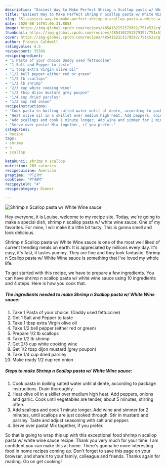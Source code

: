 ```yaml
---
description: "Easiest Way to Make Perfect Shrimp n Scallop pasta w/ White Wine sauce"
title: "Easiest Way to Make Perfect Shrimp n Scallop pasta w/ White Wine sauce"
slug: 351-easiest-way-to-make-perfect-shrimp-n-scallop-pasta-w-white-wine-sauce
date: 2020-08-14T01:06:31.885Z
image: https://img-global.cpcdn.com/recipes/4854162251579392/751x532cq70/shrimp-n-scallop-pasta-w-white-wine-sauce-recipe-main-photo.jpg
thumbnail: https://img-global.cpcdn.com/recipes/4854162251579392/751x532cq70/shrimp-n-scallop-pasta-w-white-wine-sauce-recipe-main-photo.jpg
cover: https://img-global.cpcdn.com/recipes/4854162251579392/751x532cq70/shrimp-n-scallop-pasta-w-white-wine-sauce-recipe-main-photo.jpg
author: Francis Caldwell
ratingvalue: 4.5
reviewcount: 35508
recipeingredient:
- "1 Pasta of your choice Daddy used fettuccine"
- "1 Salt and Pepper to taste"
- "1 tbsp extra Virgin olive oil"
- "1/2 bell pepper either red or green"
- "1/2 lb scallops"
- "1/2 lb shrimp"
- "2/3 cup white cooking wine"
- "1/2 tbsp dijon mustard grey poupon"
- "1/4 cup dried parsley"
- "1/2 cup red onion"
recipeinstructions:
- "Cook pasta in boiling salted water until al dente, according to package instructions. Drain thoroughly."
- "Heat olive oil in a skillet over medium high heat. Add peppers, onions and garlic. Cook until vegetables are tender, about 5 minutes, stirring often."
- "Add scallops and cook 1 minute longer. Add wine and simmer for 2 minutes, until scallops are just cooked through. Stir in mustard and parsley. Taste and adjust seasoning with salt and pepper."
- "Serve over pasta! Mix together, if you prefer."
categories:
- Recipe
tags:
- shrimp
- n
- scallop

katakunci: shrimp n scallop 
nutrition: 289 calories
recipecuisine: American
preptime: "PT27M"
cooktime: "PT48M"
recipeyield: "4"
recipecategory: Dinner

---
```



![Shrimp n Scallop pasta w/ White Wine sauce](https://img-global.cpcdn.com/recipes/4854162251579392/751x532cq70/shrimp-n-scallop-pasta-w-white-wine-sauce-recipe-main-photo.jpg)

Hey everyone, it is Louise, welcome to my recipe site. Today, we're going to make a special dish, shrimp n scallop pasta w/ white wine sauce. One of my favorites. For mine, I will make it a little bit tasty. This is gonna smell and look delicious.

Shrimp n Scallop pasta w/ White Wine sauce is one of the most well liked of current trending meals on earth. It is appreciated by millions every day. It's easy, it's fast, it tastes yummy. They are fine and they look fantastic. Shrimp n Scallop pasta w/ White Wine sauce is something that I've loved my whole life.




To get started with this recipe, we have to prepare a few ingredients. You can have shrimp n scallop pasta w/ white wine sauce using 10 ingredients and 4 steps. Here is how you cook that.

<!--inarticleads1-->

##### The ingredients needed to make Shrimp n Scallop pasta w/ White Wine sauce:

1. Take 1 Pasta of your choice. (Daddy used fettuccine)
1. Get 1 Salt and Pepper to taste
1. Take 1 tbsp extra Virgin olive oil
1. Take 1/2 bell pepper (either red or green)
1. Prepare 1/2 lb scallops
1. Take 1/2 lb shrimp
1. Get 2/3 cup white cooking wine
1. Get 1/2 tbsp dijon mustard (grey poupon)
1. Take 1/4 cup dried parsley
1. Make ready 1/2 cup red onion




<!--inarticleads2-->

##### Steps to make Shrimp n Scallop pasta w/ White Wine sauce:

1. Cook pasta in boiling salted water until al dente, according to package instructions. Drain thoroughly.
1. Heat olive oil in a skillet over medium high heat. Add peppers, onions and garlic. Cook until vegetables are tender, about 5 minutes, stirring often.
1. Add scallops and cook 1 minute longer. Add wine and simmer for 2 minutes, until scallops are just cooked through. Stir in mustard and parsley. Taste and adjust seasoning with salt and pepper.
1. Serve over pasta! Mix together, if you prefer.




So that is going to wrap this up with this exceptional food shrimp n scallop pasta w/ white wine sauce recipe. Thank you very much for your time. I am confident you can make this at home. There's gonna be more interesting food in home recipes coming up. Don't forget to save this page on your browser, and share it to your family, colleague and friends. Thanks again for reading. Go on get cooking!

